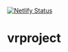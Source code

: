 [![Netlify Status](https://api.netlify.com/api/v1/badges/bdc78f10-7a48-4da7-a3a6-0e8e91c08386/deploy-status)](https://app.netlify.com/sites/fabulous-dragon-ab10d8/deploys)
# vrproject
